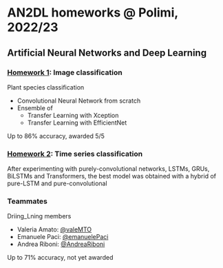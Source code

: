 # AN2DL homeworks @ Polimi, 2022/23
## Artificial Neural Networks and Deep Learning
### [Homework 1](https://codalab.lisn.upsaclay.fr/competitions/8522): Image classification
Plant species classification
- Convolutional Neural Network from scratch
- Ensemble of 
  - Transfer Learning with Xception
  - Transfer Learning with EfficientNet
  
 Up to 86% accuracy, awarded 5/5

### [Homework 2](https://codalab.lisn.upsaclay.fr/competitions/9056): Time series classification
After experimenting with purely-convolutional networks, LSTMs, GRUs, BiLSTMs and Transformers, the best model was obtained with a hybrid of pure-LSTM and pure-convolutional

### Teammates
Driing_Lning members
- Valeria Amato: [@valeMTO](https://github.com/valeMTO)
- Emanuele Paci: [@emanuelePaci](https://github.com/emanuelePaci)
- Andrea Riboni: [@AndreaRiboni](https://github.com/AndreaRiboni)

Up to 71% accuracy, not yet awarded
